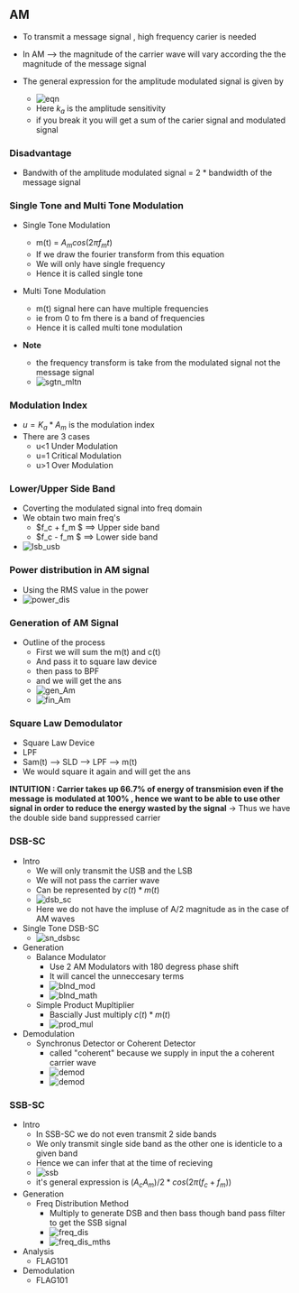 ## AM
- To transmit a message signal , high frequency carier is needed
- In AM --> the magnitude of the carrier wave will vary according the the magnitude of the message signal
- The general expression for the amplitude modulated signal is given by

  - ![eqn](https://latex.codecogs.com/svg.latex?Ac%20%20(%201%20+%20K_a%20m(t))cos(2\pi%20f_c%20t))
  - Here $k_a$ is the amplitude sensitivity
  - if you break it you will get a sum of the carier signal and modulated signal

### Disadvantage
- Bandwith of the amplitude modulated signal = 2 * bandwidth of the message signal
 
### Single Tone and Multi Tone Modulation
- Single Tone Modulation
  - m(t) = $A_m cos(2\pi f_m t)$
  - If we draw the fourier transform from this equation
  - We will only have single frequency
  - Hence it is called single tone

- Multi Tone Modulation
  - m(t) signal here can have multiple frequencies
  - ie from 0 to fm there is a band of frequencies
  - Hence it is called multi tone modulation

- **Note**
  - the frequency transform is take from the modulated signal not the message signal
  - ![sgtn_mltn](sgtn_mltn.jpg)

### Modulation Index
- $u = K_a * A_m$ is the modulation index
- There are 3 cases
   - u<1 Under Modulation
   - u=1 Critical Modulation
   - u>1 Over Modulation
  
### Lower/Upper Side Band
- Coverting the modulated signal into freq domain
- We obtain two main freq's
   - $f_c + f_m $ ==> Upper side band
   - $f_c - f_m $ ==> Lower side band
- ![lsb_usb](lsb_usb.jpg)

### Power distribution in AM signal
- Using the RMS value in the power
- ![power_dis](power_dis.jpg)

### Generation of AM Signal
- Outline of the process
  - First we will sum the m(t) and c(t)
  - And pass it to square law device
  - then pass to BPF
  - and we will get the ans
  - ![gen_Am](gen_Am.jpg)
  - ![fin_Am](fin_Am.jpg)

### Square Law Demodulator
- Square Law Device
- LPF
- Sam(t) --> SLD --> LPF --> m(t)
- We would square it again and will get the ans

**INTUITION : Carrier takes up 66.7% of energy of transmision even if the message is modulated at 100% , hence we want to be able to use other signal in order to reduce the energy wasted by the signal**
-> Thus we have the double side band suppressed carrier

### DSB-SC
- Intro
  - We will only transmit the USB and the LSB
  - We will not pass the carrier wave
  - Can be represented by $c(t) * m(t)$
  - ![dsb_sc](dsb_sc.jpg)
  - Here we do not have the impluse of A/2 magnitude as in the case of AM waves
- Single Tone DSB-SC
  - ![sn_dsbsc](sn_dsbsc.jpg)
- Generation
  - Balance Modulator
    - Use 2 AM Modulators with 180 degress phase shift
    - It will cancel the unneccesary terms
    - ![blnd_mod](blnd_mod.jpg)
    - ![blnd_math](blnd_math.jpg)
  - Simple Product Mupltiplier
    - Bascially Just multiply $c(t) * m(t)$ 
    - ![prod_mul](prod_mul.jpg)
- Demodulation
  - Synchronus Detector or Coherent Detector
    - called "coherent" because we supply in input the a coherent carrier wave
    - ![demod](demod.jpg)
    - ![demod](demod_math.jpg)

### SSB-SC
- Intro
  - In SSB-SC we do not even transmit 2 side bands
  - We only transmit single side band as the other one is identicle to a given band
  - Hence we can infer that at the time of recieving
  - ![ssb](ssb.jpg)
  - it's general expression is $(A_c A_m)/2 * cos(2 \pi  (f_c + f_m))$
- Generation
  - Freq Distribution Method
    - Multiply to generate DSB and then bass though band pass filter to get the SSB signal
    - ![freq_dis](freq_dis.jpg)
    - ![freq_dis_mths](freq_dis_mths.jpg)
- Analysis
  - FLAG101
- Demodulation
  - FLAG101
